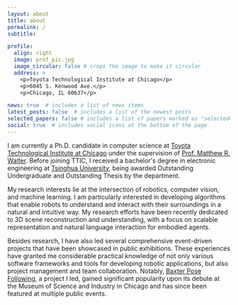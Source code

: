 ```yaml
---
layout: about
title: about
permalink: /
subtitle: 

profile:
  align: right
  image: prof_pic.jpg
  image_circular: false # crops the image to make it circular
  address: >
    <p>Toyota Technological Institute at Chicago</p>
    <p>6045 S. Kenwood Ave.</p>
    <p>Chicago, IL 60637</p>

news: true  # includes a list of news items
latest_posts: false  # includes a list of the newest posts
selected_papers: false # includes a list of papers marked as "selected={true}"
social: true  # includes social icons at the bottom of the page
---
```


I am currently a Ph.D. candidate in computer science at [Toyota Technological Institute at Chicago](https://www.ttic.edu/) under the supervision of [Prof. Matthew R. Walter](https://home.ttic.edu/~mwalter/). Before joining TTIC, I received a bachelor's degree in electronic engineering at [Tsinghua University](https://www.tsinghua.edu.cn/en/), being awarded Outstanding Undergraduate and Outstanding Thesis by the department.

My research interests lie at the intersection of robotics, computer vision, and machine learning. I am particularly interested in developing algorithms that enable robots to understand and interact with their surroundings in a natural and intuitive way. My research efforts have been recently dedicated to 3D scene reconstruction and understanding, with a focus on scalable representation and natural language interaction for embodied agents.

Besides research, I have also led several comprehensive event-driven projects that have been showcased in public exhibitions. These experiences have granted me considerable practical knowledge of not only various software frameworks and tools for developing robotic applications, but also project management and team collaboration. Notably, [Baxter Pose Following](https://shengjie-lin.github.io/projects/1_project/), a project I led, gained significant popularity upon its debute at the Museum of Science and Industry in Chicago and has since been featured at multiple public events.
